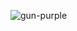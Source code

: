 ![gun-purple](https://user-images.githubusercontent.com/79398293/155017466-dfc5a973-d7ee-4dd3-a0cf-084cc53b0e0e.gif)

